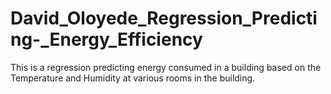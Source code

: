# David_Oloyede_Regression_Predicting-_Energy_Efficiency
This is a regression predicting energy consumed in a building based on the Temperature and Humidity at various rooms in the building.
